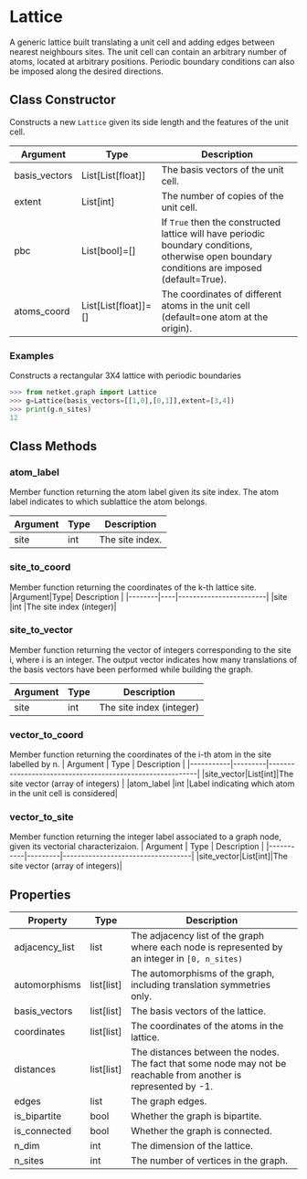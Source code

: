 # Lattice
A generic lattice built translating a unit cell and adding edges between nearest neighbours sites. The unit cell can contain
 an arbitrary number of atoms, located at arbitrary positions.
 Periodic boundary conditions can also be imposed along the desired directions.

## Class Constructor
Constructs a new ``Lattice`` given its side length and the features of the unit cell.

|  Argument   |        Type        |                                                                  Description                                                                  |
|-------------|--------------------|-----------------------------------------------------------------------------------------------------------------------------------------------|
|basis_vectors|List[List[float]]   |The basis vectors of the unit cell.                                                                                                            |
|extent       |List[int]           |The number of copies of the unit cell.                                                                                                         |
|pbc          |List[bool]=[]       |If ``True`` then the constructed lattice will have periodic boundary conditions, otherwise open boundary conditions are imposed (default=True).|
|atoms_coord  |List[List[float]]=[]|The coordinates of different atoms in the unit cell (default=one atom at the origin).                                                          |


### Examples
Constructs a rectangular 3X4 lattice with periodic boundaries

```python
>>> from netket.graph import Lattice
>>> g=Lattice(basis_vectors=[[1,0],[0,1]],extent=[3,4])
>>> print(g.n_sites)
12

```



## Class Methods 
### atom_label
Member function returning the atom label given its site index. The atom label indicates to which sublattice the atom belongs.

|Argument|Type|  Description  |
|--------|----|---------------|
|site    |int |The site index.|


### site_to_coord
Member function returning the coordinates of the k-th lattice site.
|Argument|Type|      Description       |
|--------|----|------------------------|
|site    |int |The site index (integer)|


### site_to_vector
Member function returning the vector of integers corresponding to the site
i, where i is an integer. The output vector indicates how many
translations of the basis vectors have been performed while building the
graph.

|Argument|Type|      Description       |
|--------|----|------------------------|
|site    |int |The site index (integer)|


### vector_to_coord
Member function returning the coordinates of the i-th atom in the site
labelled by n.
| Argument  |  Type   |                       Description                        |
|-----------|---------|----------------------------------------------------------|
|site_vector|List[int]|The site vector (array of integers)                       |
|atom_label |int      |Label indicating which atom in the unit cell is considered|


### vector_to_site
Member function returning the integer label associated to a graph node,
given its vectorial characterizaion.
| Argument  |  Type   |            Description            |
|-----------|---------|-----------------------------------|
|site_vector|List[int]|The site vector (array of integers)|


## Properties

|   Property   |      Type       |                                                        Description                                                        |
|--------------|-----------------|---------------------------------------------------------------------------------------------------------------------------|
|adjacency_list|       list      | The adjacency list of the graph where each node is           represented by an integer in `[0, n_sites)`                  |
|automorphisms |       list[list]| The automorphisms of the graph,           including translation symmetries only.                                          |
|basis_vectors |       list[list]| The basis vectors of the lattice.                                                                                         |
|coordinates   |       list[list]| The coordinates of the atoms in the lattice.                                                                              |
|distances     |       list[list]| The distances between the nodes. The fact that some node           may not be reachable from another is represented by -1.|
|edges         |       list      | The graph edges.                                                                                                          |
|is_bipartite  |       bool      | Whether the graph is bipartite.                                                                                           |
|is_connected  |       bool      | Whether the graph is connected.                                                                                           |
|n_dim         |       int       | The dimension of the lattice.                                                                                             |
|n_sites       |       int       | The number of vertices in the graph.                                                                                      |

